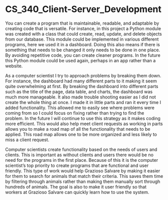 # CS_340_Client-Server_Development

You can create a program that is maintainable, readable, and adaptable by creating code that is versatile. For instance, in this project a Python module was created with a class that could create, read, update, and delete objects from our database. This module could be implemented in various different programs, here we used it in a dashboard. Doing this also means if there is something that needs to be changed it only needs to be done in one place. By avoiding repetitive code, you can create cleaner programs. In the future this Python module could be used again, perhaps in an app rather than a website. 

As a computer scientist I try to approach problems by breaking them down. For instance, the dashboard had many different parts to it making it seem quite overwhelming at first.  By breaking the dashboard into different parts such as the title of the page, data table, and charts, the dashboard was much more manageable. It also made trouble shooting easier as I did not create the whole thing at once. I made it in little parts and ran it every time I added functionality. This allowed me to easily see where problems were coming from so I could focus on fixing rather than trying to find the problem. In the future I will continue to use this strategy as it makes coding more efficient. This would also help meet client requests as working in parts allows you to make a road map of all the functionality that needs to be applied. This road map allows one to be more organized and less likely to miss a client request. 

Computer scientists create functionality based on the needs of users and clients. This is important as without clients and users there would be no need for the programs in the first place. Because of this it is the computer scientist’s top priority to create programs that are functional and user friendly. This type of work would help Grazioso Salvare by making it easier for them to search for animals that match their criteria. This saves them time by filtering through animals rather than making them manually sort through hundreds of animals. The goal is also to make it user friendly so that workers at Grazioso Salvare can quickly learn how to use the system. 
